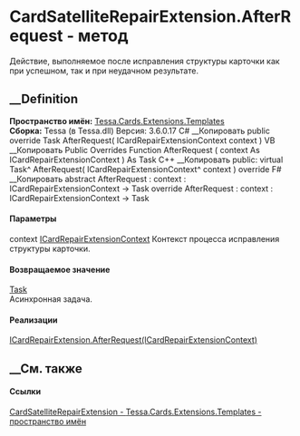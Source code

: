 # CardSatelliteRepairExtension.AfterRequest - метод
Действие, выполняемое после исправления структуры карточки как при успешном,
так и при неудачном результате.
##  __Definition
 **Пространство имён:**
[Tessa.Cards.Extensions.Templates](N_Tessa_Cards_Extensions_Templates.htm)  
 **Сборка:** Tessa (в Tessa.dll) Версия: 3.6.0.17
C# __Копировать
     public override Task AfterRequest(
    	ICardRepairExtensionContext context
    )
VB __Копировать
     Public Overrides Function AfterRequest ( 
    	context As ICardRepairExtensionContext
    ) As Task
C++ __Копировать
     public:
    virtual Task^ AfterRequest(
    	ICardRepairExtensionContext^ context
    ) override
F# __Копировать
     abstract AfterRequest : 
            context : ICardRepairExtensionContext -> Task 
    override AfterRequest : 
            context : ICardRepairExtensionContext -> Task 
#### Параметры
context
[ICardRepairExtensionContext](T_Tessa_Cards_Extensions_ICardRepairExtensionContext.htm)
    Контекст процесса исправления структуры карточки.
#### Возвращаемое значение
[Task](https://learn.microsoft.com/dotnet/api/system.threading.tasks.task)  
Асинхронная задача.
#### Реализации
[ICardRepairExtension.AfterRequest(ICardRepairExtensionContext)](M_Tessa_Cards_Extensions_ICardRepairExtension_AfterRequest.htm)  
##  __См. также
#### Ссылки
[CardSatelliteRepairExtension -
](T_Tessa_Cards_Extensions_Templates_CardSatelliteRepairExtension.htm)
[Tessa.Cards.Extensions.Templates - пространство
имён](N_Tessa_Cards_Extensions_Templates.htm)
